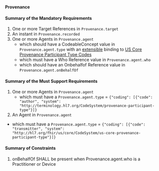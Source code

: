 **Provenance**

#### Summary of the Mandatory Requirements
1. One or more Target References  in `Provenance.target`
1.  An  instant  in `Provenance.recorded`
1. One or more  Agents  in `Provenance.agent`
      - which should have a  CodeableConcept value  in `Provenance.agent.type`
with an [extensible](http://hl7.org/fhir/R4/terminologies.html#extensible)
 binding to [US Core Provenance Participant Type Codes](ValueSet-us-core-provenance-participant-type.html)
      - which must have a Who Reference value  in `Provenance.agent.who`
      - which should have an Onbehalfof Reference value  in `Provenance.agent.onBehalfOf`

#### Summary of the Must Support Requirements
1. One or more  Agents  in `Provenance.agent`
   - which must have a `Provenance.agent.type` = `{"coding": [{"code": "author", "system": "http://terminology.hl7.org/CodeSystem/provenance-participant-type"}]}`
1.  An  Agent  in `Provenance.agent`
   - which must have a `Provenance.agent.type` = `{"coding": [{"code": "transmitter", "system": "http://hl7.org/fhir/us/core/CodeSystem/us-core-provenance-participant-type"}]}`

#### Summary of Constraints
1. onBehalfOf SHALL be present when Provenance.agent.who is a Practitioner or Device
